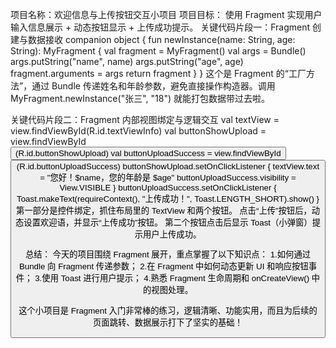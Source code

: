 项目名称：欢迎信息与上传按钮交互小项目
项目目标：
使用 Fragment 实现用户输入信息展示 + 动态按钮显示 + 上传成功提示。
关键代码片段一：Fragment 创建与数据接收
companion object {
    fun newInstance(name: String, age: String): MyFragment {
        val fragment = MyFragment()
        val args = Bundle()
        args.putString("name", name)
        args.putString("age", age)
        fragment.arguments = args
        return fragment
    }
}
这个是 Fragment 的“工厂方法”，通过 Bundle 传递姓名和年龄参数，避免直接操作构造器。调用 MyFragment.newInstance("张三", "18") 就能打包数据带过去啦。

关键代码片段二：Fragment 内部视图绑定与逻辑交互
val textView = view.findViewById<TextView>(R.id.textViewInfo)
val buttonShowUpload = view.findViewById<Button>(R.id.buttonShowUpload)
val buttonUploadSuccess = view.findViewById<Button>(R.id.buttonUploadSuccess)
buttonShowUpload.setOnClickListener {
    textView.text = "您好！$name，您的年龄是 $age"
    buttonUploadSuccess.visibility = View.VISIBLE
}
buttonUploadSuccess.setOnClickListener {
    Toast.makeText(requireContext(), "上传成功！", Toast.LENGTH_SHORT).show()
}
第一部分是控件绑定，抓住布局里的 TextView 和两个按钮。
点击“上传”按钮后，动态设置欢迎语，并显示“上传成功”按钮。
第二个按钮点击后显示 Toast（小弹窗）提示用户上传成功。

总结：
今天的项目围绕 Fragment 展开，重点掌握了以下知识点：
1.如何通过 Bundle 向 Fragment 传递参数；
2.在 Fragment 中如何动态更新 UI 和响应按钮事件；
3.使用 Toast 进行用户提示；
4.熟悉 Fragment 生命周期和 onCreateView() 中的视图处理。

这个小项目是 Fragment 入门非常棒的练习，逻辑清晰、功能实用，而且为后续的页面跳转、数据展示打下了坚实的基础！

